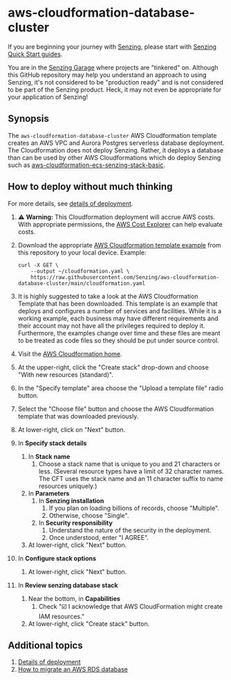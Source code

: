 # aws-cloudformation-database-cluster

If you are beginning your journey with [Senzing],
please start with [Senzing Quick Start guides].

You are in the [Senzing Garage]
where projects are "tinkered" on.
Although this GitHub repository may help you understand an approach to using Senzing,
it's not considered to be "production ready" and is not considered to be part of the Senzing product.
Heck, it may not even be appropriate for your application of Senzing!

## Synopsis

The
`aws-cloudformation-database-cluster`
AWS Cloudformation template creates an AWS VPC
and Aurora Postgres serverless database deployment.
The Cloudformation does not deploy Senzing.
Rather, it deploys a database than can be used by other AWS Cloudformations
which do deploy Senzing such as
[aws-cloudformation-ecs-senzing-stack-basic].

## How to deploy without much thinking

For more details, see [details of deployment].

1. :warning: **Warning:** This Cloudformation deployment will accrue AWS costs.
   With appropriate permissions, the [AWS Cost Explorer] can help evaluate costs.
1. Download the appropriate [AWS Cloudformation template example] from this repository to your local device. Example:

   ```console
   curl -X GET \
       --output ~/cloudformation.yaml \
       https://raw.githubusercontent.com/Senzing/aws-cloudformation-database-cluster/main/cloudformation.yaml
   ```

1. It is highly suggested to take a look at the AWS Cloudformation Template that has been downloaded. This template is an example that deploys and configures a number of services and facilities. While it is a working example, each business may have different requirements and their account may not have all the privileges required to deploy it. Furthermore, the examples change over time and these files are meant to be treated as code files so they should be put under source control.
1. Visit the [AWS Cloudformation home].
1. At the upper-right, click the "Create stack" drop-down and choose "With new resources (standard)".
1. In the "Specify template" area choose the "Upload a template file" radio button.
1. Select the "Choose file" button and choose the AWS Cloudformation template that was downloaded previously.
1. At lower-right, click on "Next" button.
1. In **Specify stack details**
   1. In **Stack name**
      1. Choose a stack name that is unique to you and 21 characters or less. (Several resource types have a limit of 32 character names. The CFT uses the stack name and an 11 character suffix to name resources uniquely.)
   1. In **Parameters**
      1. In **Senzing installation**
         1. If you plan on loading billions of records, choose "Multiple".
         1. Otherwise, choose "Single".
      1. In **Security responsibility**
         1. Understand the nature of the security in the deployment.
         1. Once understood, enter "I AGREE".
   1. At lower-right, click "Next" button.
1. In **Configure stack options**
   1. At lower-right, click "Next" button.
1. In **Review senzing database stack**
   1. Near the bottom, in **Capabilities**
      1. Check ":ballot_box_with_check: I acknowledge that AWS CloudFormation might create IAM resources."
   1. At lower-right, click "Create stack" button.

## Additional topics

1. [Details of deployment]
1. [How to migrate an AWS RDS database]

[aws-cloudformation-ecs-senzing-stack-basic]: https://github.com/senzing-garage/aws-cloudformation-ecs-senzing-stack-basic
[AWS Cloudformation home]: https://console.aws.amazon.com/cloudformation/home
[AWS Cloudformation template example]: https://raw.githubusercontent.com/Senzing/aws-cloudformation-database-cluster/main/cloudformation.yaml
[AWS Cost Explorer]: https://aws.amazon.com/aws-cost-management/aws-cost-explorer/
[details of deployment]: docs/README.md
[How to migrate an AWS RDS database]: https://github.com/senzing-garage/knowledge-base/blob/main/HOWTO/migrate-aws-rds-database.md
[Senzing]: https://senzing.com/
[Senzing Garage]: https://github.com/senzing-garage
[Senzing Quick Start guides]: https://docs.senzing.com/quickstart/
